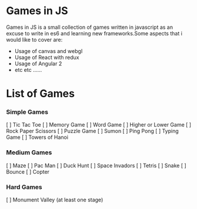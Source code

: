 # Games in JS

Games in JS is a small collection of games written in javascript as an excuse to write in es6 and learning new frameworks.Some aspects that i would like to cover are:

  - Usage of canvas and webgl
  - Usage of React with redux
  - Usage of Angular 2
  - etc etc  ......

# List of Games

### Simple Games
 [ ] Tic Tac Toe
 [ ] Memory Game
 [ ] Word Game
  [ ] Higher or Lower Game 
  [ ] Rock Paper Scissors
   [ ] Puzzle Game
     [ ] Sumon
      [ ] Ping Pong
[ ] Typing Game
[ ] Towers of Hanoi

### Medium Games   
 [ ] Maze
 [ ] Pac Man
  [ ] Duck Hunt
  [ ] Space Invadors
   [ ] Tetris
 [ ] Snake
 [ ] Bounce
 [ ] Copter 
 
 ### Hard Games
  [ ] Monument Valley (at least one stage)
 
